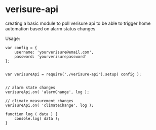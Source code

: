 verisure-api
============
creating a basic module to poll verisure api to be able to trigger home automation based on alarm status changes


Usage:

    var config = {
	    username: 'yourverisure@email.com',
	    password: 'yourverisurepassword'
    };


    var verisureApi = require('./verisure-api').setup( config );


    // alarm state changes
    verisureApi.on( 'alarmChange', log );

    // climate measurement changes
    verisureApi.on( 'climateChange', log );

    function log ( data ) {
    	console.log( data );
    }